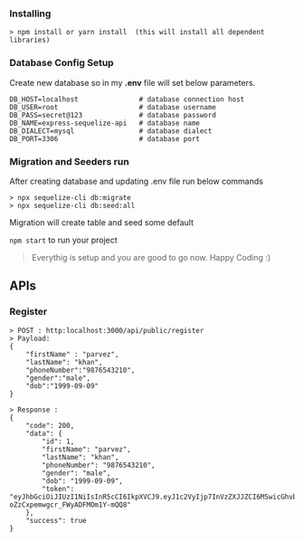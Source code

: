 ### Installing
```
> npm install or yarn install  (this will install all dependent libraries)
```

### Database Config Setup
Create new database 
so in my **.env** file will set below parameters.
```
DB_HOST=localhost               # database connection host
DB_USER=root                    # database username
DB_PASS=secret@123              # database password
DB_NAME=express-sequelize-api   # database name
DB_DIALECT=mysql                # database dialect
DB_PORT=3306                    # database port
```


### Migration and Seeders run
After creating database and updating .env file run below commands
```
> npx sequelize-cli db:migrate
> npx sequelize-cli db:seed:all
```
Migration will create table and seed some default

`npm start` to run your project 
>Everythig is setup and you are good to go now. Happy Coding :)


## APIs

### Register
```
> POST : http:localhost:3000/api/public/register   
> Payload: 
{
    "firstName" : "parvez",
    "lastName": "khan",
    "phoneNumber":"9876543210",
    "gender":"male",
    "dob":"1999-09-09"
}

> Response : 
{
    "code": 200,
    "data": {
        "id": 1,
        "firstName": "parvez",
        "lastName": "khan",
        "phoneNumber": "9876543210",
        "gender": "male",
        "dob": "1999-09-09",
        "token": "eyJhbGciOiJIUzI1NiIsInR5cCI6IkpXVCJ9.eyJ1c2VyIjp7InVzZXJJZCI6MSwicGhvbmVOdW1iZXIiOiI5ODc2NTQzMjEwIiwiY3JlYXRlZEF0IjoiMjAyMS0xMC0xM1QxMzowODo1NS45NTVaIn0sImlhdCI6MTYzNDEzMDUzNX0.YhI8NL2LMvSbO-oZzCxpemwgcr_FWyADFMOm1Y-mQQ8"
    },
    "success": true
}
```

